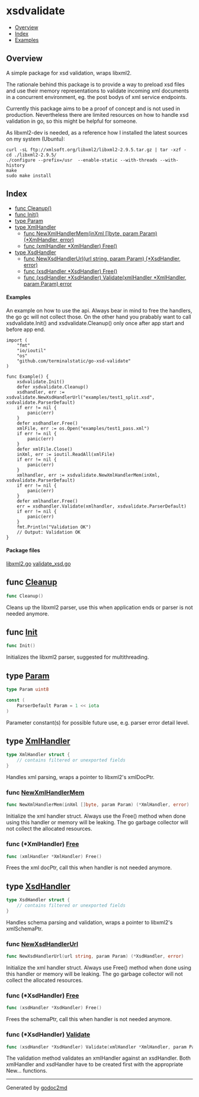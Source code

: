 

# xsdvalidate

* [Overview](#pkg-overview)
* [Index](#pkg-index)
* [Examples](#pkg-examples)

## <a name="pkg-overview">Overview</a>
A simple package for xsd validation, wraps libxml2.

The rationale behind this package is to provide a way to preload xsd files and use their memory representations to validate
incoming xml documents in a concurrent environment, eg. the post bodys of xml service endpoints.

Currently this package aims to be a proof of concept and is not used in production.
Nevertheless there are limited resources on how to handle xsd validation in go, so this might be helpful for someone.

As libxml2-dev is needed, as a reference how I installed the latest sources on my system (Ubuntu):


	curl -sL ftp://xmlsoft.org/libxml2/libxml2-2.9.5.tar.gz | tar -xzf -
	cd ./libxml2-2.9.5/
	./configure --prefix=/usr  --enable-static --with-threads --with-history
	make
	sudo make install




## <a name="pkg-index">Index</a>
* [func Cleanup()](#Cleanup)
* [func Init()](#Init)
* [type Param](#Param)
* [type XmlHandler](#XmlHandler)
  * [func NewXmlHandlerMem(inXml []byte, param Param) (*XmlHandler, error)](#NewXmlHandlerMem)
  * [func (xmlHandler *XmlHandler) Free()](#XmlHandler.Free)
* [type XsdHandler](#XsdHandler)
  * [func NewXsdHandlerUrl(url string, param Param) (*XsdHandler, error)](#NewXsdHandlerUrl)
  * [func (xsdHandler *XsdHandler) Free()](#XsdHandler.Free)
  * [func (xsdHandler *XsdHandler) Validate(xmlHandler *XmlHandler, param Param) error](#XsdHandler.Validate)

#### <a name="pkg-examples">Examples</a>
An example on how to use the api.
Always bear in mind to free the handlers, the go gc will not collect those.
On the other hand you prabably want to call xsdvalidate.Init() and xsdvalidate.Cleanup() only once after app start and before app end.


	import (
		"fmt"
		"io/ioutil"
		"os"
		"github.com/terminalstatic/go-xsd-validate"
	)

	func Example() {
		xsdvalidate.Init()
		defer xsdvalidate.Cleanup()
		xsdhandler, err := xsdvalidate.NewXsdHandlerUrl("examples/test1_split.xsd", xsdvalidate.ParserDefault)
		if err != nil {
			panic(err)
		}
		defer xsdhandler.Free()
		xmlFile, err := os.Open("examples/test1_pass.xml")
		if err != nil {
			panic(err)
		}
		defer xmlFile.Close()
		inXml, err := ioutil.ReadAll(xmlFile)
		if err != nil {
			panic(err)
		}
		xmlhandler, err := xsdvalidate.NewXmlHandlerMem(inXml, xsdvalidate.ParserDefault)
		if err != nil {
			panic(err)
		}
		defer xmlhandler.Free()
		err = xsdhandler.Validate(xmlhandler, xsdvalidate.ParserDefault)
		if err != nil {
			panic(err)
		}
		fmt.Println("Validation OK")
		// Output: Validation OK
	}

#### <a name="pkg-files">Package files</a>
[libxml2.go](/libxml2.go) [validate_xsd.go](/validate_xsd.go) 





## <a name="Cleanup">func</a> [Cleanup](/validate_xsd.go?s=1251:1265#L37)
``` go
func Cleanup()
```
Cleans up the libxml2 parser, use this when application ends or parser is not needed anymore.



## <a name="Init">func</a> [Init](/validate_xsd.go?s=1075:1086#L31)
``` go
func Init()
```
Initializes the libxml2 parser, suggested for multithreading.




## <a name="Param">type</a> [Param](/validate_xsd.go?s=867:883#L23)
``` go
type Param uint8
```

``` go
const (
    ParserDefault Param = 1 << iota
)
```
Parameter constant(s) for possible future use, e.g. parser error detail level.










## <a name="XmlHandler">type</a> [XmlHandler](/libxml2.go?s=3907:3953#L174)
``` go
type XmlHandler struct {
    // contains filtered or unexported fields
}
```
Handles xml parsing, wraps a pointer to libxml2's xmlDocPtr.







### <a name="NewXmlHandlerMem">func</a> [NewXmlHandlerMem](/validate_xsd.go?s=1531:1600#L45)
``` go
func NewXmlHandlerMem(inXml []byte, param Param) (*XmlHandler, error)
```
Initialize the xml handler struct.
Always use the Free() method when done using this handler or memory will be leaking.
The go garbage collector will not collect the allocated resources.





### <a name="XmlHandler.Free">func</a> (\*XmlHandler) [Free](/validate_xsd.go?s=2778:2814#L78)
``` go
func (xmlHandler *XmlHandler) Free()
```
Frees the xml docPtr, call this when handler is not needed anymore.




## <a name="XsdHandler">type</a> [XsdHandler](/libxml2.go?s=3789:3841#L169)
``` go
type XsdHandler struct {
    // contains filtered or unexported fields
}
```
Handles schema parsing and validation, wraps a pointer to libxml2's xmlSchemaPtr.







### <a name="NewXsdHandlerUrl">func</a> [NewXsdHandlerUrl](/validate_xsd.go?s=1862:1929#L53)
``` go
func NewXsdHandlerUrl(url string, param Param) (*XsdHandler, error)
```
Initialize the xml handler struct.
Always use Free() method when done using this handler or memory will be leaking.
The go garbage collector will not collect the allocated resources.





### <a name="XsdHandler.Free">func</a> (\*XsdHandler) [Free](/validate_xsd.go?s=2638:2674#L73)
``` go
func (xsdHandler *XsdHandler) Free()
```
Frees the schemaPtr, call this when handler is not needed anymore.




### <a name="XsdHandler.Validate">func</a> (\*XsdHandler) [Validate](/validate_xsd.go?s=2170:2251#L60)
``` go
func (xsdHandler *XsdHandler) Validate(xmlHandler *XmlHandler, param Param) error
```
The validation method validates an xmlHandler against an xsdHandler.
Both xmlHandler and xsdHandler have to be created first with the appropriate New... functions.








- - -
Generated by [godoc2md](http://godoc.org/github.com/davecheney/godoc2md)
